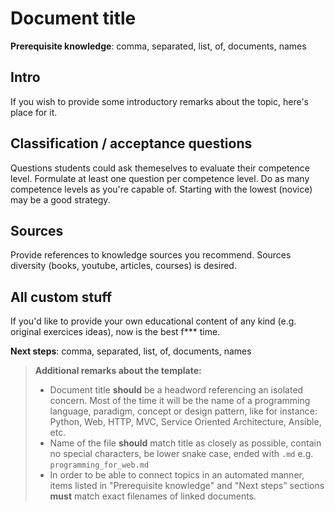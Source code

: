 # Document title

**Prerequisite knowledge**: comma, separated, list, of, documents, names

## Intro
If you wish to provide some introductory remarks about the topic, here's place for it.

## Classification / acceptance questions
Questions students could ask themeselves to evaluate their competence level.
Formulate at least one question per competence level. Do as many competence levels as you're capable of. Starting with the lowest (novice) may be a good strategy.

## Sources
Provide references to knowledge sources you recommend. Sources diversity (books, youtube, articles, courses) is desired.

## All custom stuff
If you'd like to provide your own educational content of any kind (e.g. original exercices ideas), now is the best f*** time.

**Next steps**: comma, separated, list, of, documents, names

> **Additional remarks about the template:** 
> - Document title __should__ be a headword referencing an isolated concern. Most of the time it will be the name of a programming language, paradigm, concept or design pattern, like for instance: Python, Web, HTTP, MVC, Service Oriented Architecture, Ansible, etc.
> - Name of the file __should__ match title as closely as possible, contain no special characters, be lower snake case, ended with `.md` e.g.  `programming_for_web.md`
> - In order to be able to connect topics in an automated manner, items listed in "Prerequisite knowledge" and "Next steps" sections __must__ match exact filenames of linked documents. 

